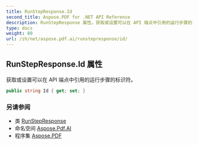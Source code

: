 ```yaml
---
title: RunStepResponse.Id
second_title: Aspose.PDF for .NET API Reference
description: RunStepResponse 属性。获取或设置可以在 API 端点中引用的运行步骤的标识符
type: docs
weight: 80
url: /zh/net/aspose.pdf.ai/runstepresponse/id/
---
```

## RunStepResponse.Id 属性

获取或设置可以在 API 端点中引用的运行步骤的标识符。

```csharp
public string Id { get; set; }
```

### 另请参阅

* 类 [RunStepResponse](../)
* 命名空间 [Aspose.Pdf.AI](../../../aspose.pdf.ai/)
* 程序集 [Aspose.PDF](../../../)